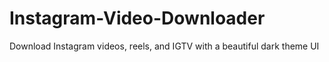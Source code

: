 # Instagram-Video-Downloader
Download Instagram videos, reels, and IGTV with a beautiful dark theme UI
